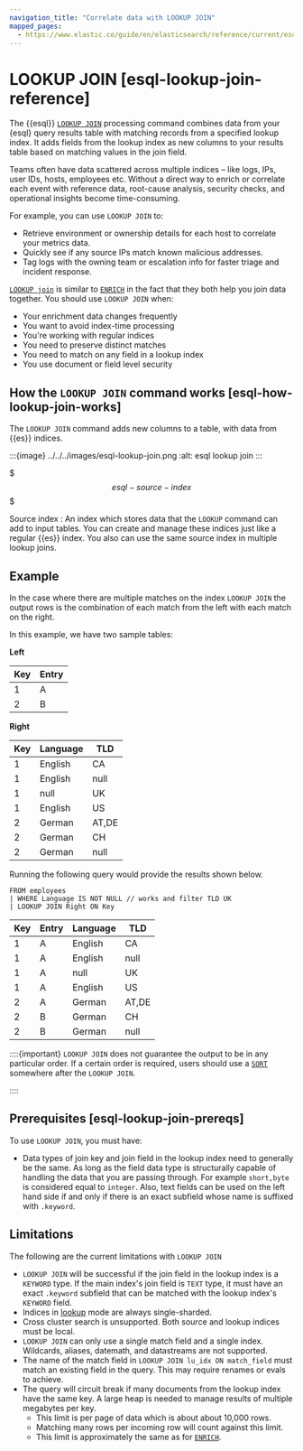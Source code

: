 ```yaml
---
navigation_title: "Correlate data with LOOKUP JOIN"
mapped_pages:
  - https://www.elastic.co/guide/en/elasticsearch/reference/current/esql-enrich-data.html
---
```


# LOOKUP JOIN [esql-lookup-join-reference]

The {{esql}} [`LOOKUP JOIN`](/reference/query-languages/esql/esql-commands.md#esql-lookup-join) processing command combines data from your {esql} query results table with matching records from a specified lookup index. It adds fields from the lookup index as new columns to your results table based on matching values in the join field.

Teams often have data scattered across multiple indices – like logs, IPs, user IDs, hosts, employees etc. Without a direct way to enrich or correlate each event with reference data, root-cause analysis, security checks, and operational insights become time-consuming.

For example, you can use `LOOKUP JOIN` to:

* Retrieve environment or ownership details for each host to correlate your metrics data.
* Quickly see if any source IPs match known malicious addresses.
* Tag logs with the owning team or escalation info for faster triage and incident response.

[`LOOKUP join`](/reference/query-languages/esql/esql-commands.md#esql-lookup-join) is similar to [`ENRICH`](/reference/query-languages/esql/esql-commands.md#esql-enrich) in the fact that they both help you join data together. You should use `LOOKUP JOIN` when:

* Your enrichment data changes frequently
* You want to avoid index-time processing
* You're working with regular indices
* You need to preserve distinct matches
* You need to match on any field in a lookup index
* You use document or field level security

## How the `LOOKUP JOIN` command works [esql-how-lookup-join-works]

The `LOOKUP JOIN` command adds new columns to a table, with data from {{es}} indices.

:::{image} ../../../images/esql-lookup-join.png
:alt: esql lookup join
:::

$$$esql-source-index$$$

Source index
:   An index which stores data that the `LOOKUP` command can add to input tables. You can create and manage these indices just like a regular {{es}} index. You also can use the same source index in multiple lookup joins.

## Example

In the case where there are multiple matches on the index `LOOKUP JOIN` the output rows is the combination of each match from the left with each match on the right. 

In this example, we have two sample tables:

**Left**

|Key|Entry|
| --- | --- |
|1|A|
|2|B|

**Right**

|Key|Language|TLD|
|---|---|---|
|1|English|CA|
|1|English|null|
|1|null|UK|
|1|English|US|
|2|German|AT,DE|
|2|German|CH|
|2|German|null|

Running the following query would provide the results shown below.

```esql
FROM employees
| WHERE Language IS NOT NULL // works and filter TLD UK
| LOOKUP JOIN Right ON Key
```

|Key|Entry|Language|TLD|
|---|---|---|---|
|1|A|English|CA|
|1|A|English|null|
|1|A|null|UK|
|1|A|English|US|
|2|A|German|AT,DE|
|2|B|German|CH|
|2|B|German|null|

::::{important}
`LOOKUP JOIN` does not guarantee the output to be in any particular order. If a certain order is required, users should use a [`SORT`](/reference/query-languages/esql/esql-commands.md#esql-sort) somewhere after the `LOOKUP JOIN`.

::::

## Prerequisites [esql-lookup-join-prereqs]

To use `LOOKUP JOIN`, you must have:

* Data types of join key and join field in the lookup index need to generally be the same. As long as the field data type is structurally capable of handling the data that you are passing through. For example `short,byte` is considered equal to `integer`. Also, text fields can be used on the left hand side if and only if there is an exact subfield whose name is suffixed with `.keyword`.

## Limitations

The following are the current limitations with `LOOKUP JOIN`

* `LOOKUP JOIN` will be successful if the join field in the lookup index is a `KEYWORD` type. If the main index's join field is `TEXT` type, it must have an exact `.keyword` subfield that can be matched with the lookup index's `KEYWORD` field.
* Indices in [lookup](/reference/elasticsearch/index-settings/index-modules.md#index-mode-setting) mode are always single-sharded.
* Cross cluster search is unsupported. Both source and lookup indices must be local.
* `LOOKUP JOIN` can only use a single match field and a single index. Wildcards, aliases, datemath, and datastreams are not supported.
* The name of the match field in `LOOKUP JOIN lu_idx ON match_field` must match an existing field in the query. This may require renames or evals to achieve.
* The query will circuit break if many documents from the lookup index have the same key. A large heap is needed to manage results of multiple megabytes per key.
  * This limit is per page of data which is about about 10,000 rows.
  * Matching many rows per incoming row will count against this limit.
  * This limit is approximately the same as for [`ENRICH`](/reference/query-languages/esql/esql-commands.md#esql-enrich).